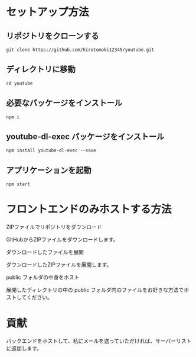 # セットアップ方法

## リポジトリをクローンする
```
git clone https://github.com/hirotomoki12345/youtube.git
```

## ディレクトリに移動
```
cd youtube
```
## 必要なパッケージをインストール
```
npm i
```
## youtube-dl-exec パッケージをインストール
```
npm install youtube-dl-exec --save
```
## アプリケーションを起動
```
npm start
```


# フロントエンドのみホストする方法

ZIPファイルでリポジトリをダウンロード

GitHubからZIPファイルをダウンロードします。

ダウンロードしたファイルを展開

ダウンロードしたZIPファイルを展開します。

public フォルダの中身をホスト

展開したディレクトリの中の public フォルダ内のファイルをお好きな方法でホストしてください。

# 貢献

バックエンドをホストして、私にメールを送っていただければ、サーバーリストに追加します。
